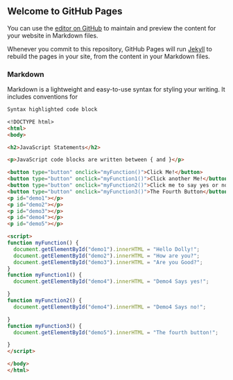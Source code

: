 ## Welcome to GitHub Pages

You can use the [editor on GitHub](https://github.com/OliviaFortune/TestKill.github.io/edit/gh-pages/index.md) to maintain and preview the content for your website in Markdown files.

Whenever you commit to this repository, GitHub Pages will run [Jekyll](https://jekyllrb.com/) to rebuild the pages in your site, from the content in your Markdown files.

### Markdown

Markdown is a lightweight and easy-to-use syntax for styling your writing. It includes conventions for

```markdown
Syntax highlighted code block

<!DOCTYPE html>
<html>
<body>

<h2>JavaScript Statements</h2>

<p>JavaScript code blocks are written between { and }</p>

<button type="button" onclick="myFunction()">Click Me!</button>
<button type="button" onclick="myFunction1()">Click another Me!</button>
<button type="button" onclick="myFunction2()">Click me to say yes or no!</button>
<button type="button" onclick="myFunction3()">The Fourth Button</button>
<p id="demo1"></p>
<p id="demo2"></p>
<p id="demo3"></p>
<p id="demo4"></p>
<p id="demo5"></p>

<script>
function myFunction() {
  document.getElementById("demo1").innerHTML = "Hello Dolly!";
  document.getElementById("demo2").innerHTML = "How are you?";
  document.getElementById("demo3").innerHTML = "Are you Good?";
}
function myFunction1() {
  document.getElementById("demo4").innerHTML = "Demo4 Says yes!";

}
function myFunction2() {
  document.getElementById("demo4").innerHTML = "Demo4 Says no!";

}
function myFunction3() {
  document.getElementById("demo5").innerHTML = "The fourth button!";

}
</script>

</body>
</html> 
